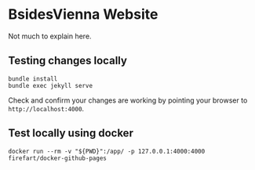 # BsidesVienna Website
Not much to explain here.

## Testing changes locally
```
bundle install
bundle exec jekyll serve
```

Check and confirm your changes are working by pointing your browser to `http://localhost:4000`.

## Test locally using docker
```
docker run --rm -v "${PWD}":/app/ -p 127.0.0.1:4000:4000 firefart/docker-github-pages
```
